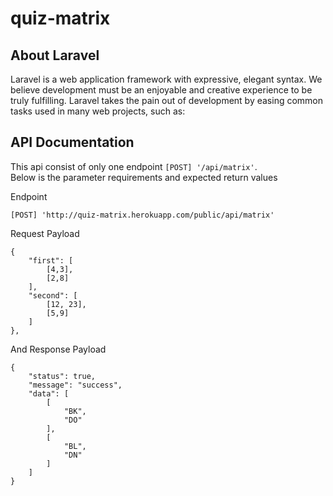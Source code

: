 
# quiz-matrix

## About Laravel

Laravel is a web application framework with expressive, elegant syntax. We believe development must be an enjoyable and creative experience to be truly fulfilling. Laravel takes the pain out of development by easing common tasks used in many web projects, such as:


## API Documentation

This api consist of only one endpoint ```[POST] '/api/matrix'```.  
Below is the parameter requirements and expected return values

Endpoint
```
[POST] 'http://quiz-matrix.herokuapp.com/public/api/matrix'
```

Request Payload
```
{
    "first": [
        [4,3],	
        [2,8]
    ],
    "second": [
        [12, 23],
        [5,9]
    ]	
},

```

And Response Payload

```
{
    "status": true,
    "message": "success",
    "data": [
        [
            "BK",
            "DO"
        ],
        [
            "BL",
            "DN"
        ]
    ]
}

```

